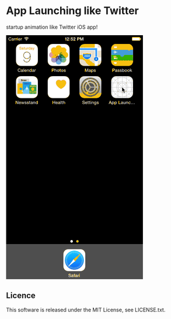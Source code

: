 # App Launching like Twitter
startup animation like Twitter iOS app!

![DEMO](./animation.gif)

## Licence
This software is released under the MIT License, see LICENSE.txt.